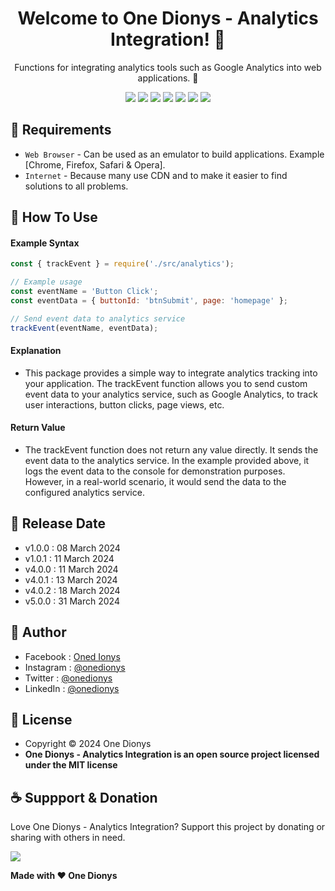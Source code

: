 <h1 align="center">Welcome to One Dionys - Analytics Integration! 👋 </h1>

<p align="center">Functions for integrating analytics tools such as Google Analytics into web applications. 💖 </p>

<p align="center">
<img src="https://img.shields.io/github/contributors/onedionys/onedionys-analytics-integration?style=flat-square">
<img src="https://img.shields.io/github/issues/onedionys/onedionys-analytics-integration?style=flat-square">
<img src="https://img.shields.io/github/stars/onedionys/onedionys-analytics-integration?style=flat-square"> 
<img src="https://img.shields.io/github/forks/onedionys/onedionys-analytics-integration?style=flat-square">
<img src="https://img.shields.io/github/last-commit/onedionys/onedionys-analytics-integration.svg?style=flat-square">
<img src="https://img.shields.io/github/languages/code-size/onedionys/onedionys-analytics-integration?style=flat-square">
<img src="https://img.shields.io/github/license/onedionys/onedionys-analytics-integration?style=flat-square">
</p>

## 💾 Requirements

* `Web Browser` - Can be used as an emulator to build applications. Example [Chrome, Firefox, Safari & Opera].
* `Internet` - Because many use CDN and to make it easier to find solutions to all problems.

## 🎯 How To Use

#### Example Syntax

```javascript
const { trackEvent } = require('./src/analytics');

// Example usage
const eventName = 'Button Click';
const eventData = { buttonId: 'btnSubmit', page: 'homepage' };

// Send event data to analytics service
trackEvent(eventName, eventData);
```

#### Explanation

* This package provides a simple way to integrate analytics tracking into your application. The trackEvent function allows you to send custom event data to your analytics service, such as Google Analytics, to track user interactions, button clicks, page views, etc.

#### Return Value

* The trackEvent function does not return any value directly. It sends the event data to the analytics service. In the example provided above, it logs the event data to the console for demonstration purposes. However, in a real-world scenario, it would send the data to the configured analytics service.

## 📆 Release Date

* v1.0.0 : 08 March 2024
* v1.0.1 : 11 March 2024
* v4.0.0 : 11 March 2024
* v4.0.1 : 13 March 2024
* v4.0.2 : 18 March 2024
* v5.0.0 : 31 March 2024

## 🧑 Author

* Facebook : <a href="https://www.facebook.com/theonedionys"> Oned Ionys</a>
* Instagram : <a href="https://www.instagram.com/onedionys/"> @onedionys</a>
* Twitter : <a href="https://twitter.com/onedionys"> @onedionys</a>
* LinkedIn :  <a href="https://www.linkedin.com/in/onedionys/"> @onedionys</a>

## 📝 License

* Copyright © 2024 One Dionys
* **One Dionys - Analytics Integration is an open source project licensed under the MIT license**

## ☕️ Suppport & Donation

Love One Dionys - Analytics Integration? Support this project by donating or sharing with others in need.

<a href="https://www.buymeacoffee.com/onedionys"><img src="https://img.shields.io/badge/Buy_Me_A_Coffee-FFDD00?style=for-the-badge&logo=buy-me-a-coffee&logoColor=black"/> </a>

**Made with ❤️ One Dionys**
